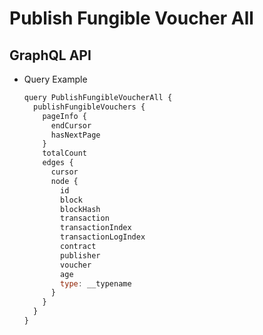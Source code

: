 
# Publish Fungible Voucher All

## GraphQL API

- Query Example
  ```javascript
  query PublishFungibleVoucherAll {
    publishFungibleVouchers {
      pageInfo {
        endCursor
        hasNextPage
      }
      totalCount
      edges {
        cursor
        node {
          id
          block
          blockHash
          transaction
          transactionIndex
          transactionLogIndex
          contract
          publisher
          voucher
          age
          type: __typename
        }
      }
    }
  }

  ```
